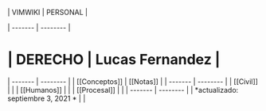 | VIMWIKI | PERSONAL |

| ------- | -------- |


# | DERECHO | Lucas Fernandez |


| -------                            | --------  |
| [[Conceptos]]                      | [[Notas]] |
| -------                            | --------  |
| [[Civil]]                          |           |
| [[Humanos]]                        |           |
| [[Procesal]]                       |           |
| -------                            | --------  |
| *actualizado: septiembre 3, 2021 * |           |
